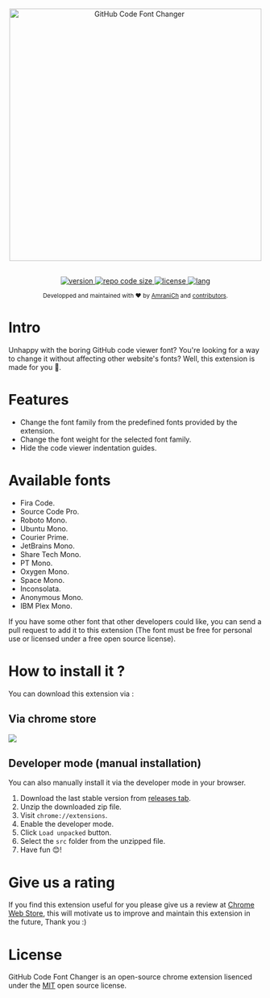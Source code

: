 <br>

<p align="center">
     <img src="https://i.ibb.co/brYBgZx/logo-wide.png" alt="GitHub Code Font Changer" width="500px" />
</p>

<p align="center">
    </br>
    <a href="https://chrome.google.com/webstore/detail/github-code-font-changer/jmbophfanmlfkloliildahlpnlbojhfi">
        <img alt="version" 
            src="https://img.shields.io/chrome-web-store/v/jmbophfanmlfkloliildahlpnlbojhfi?style=for-the-badge">
    </a>
    <a href="#">
        <img alt="repo code size"
            src="https://img.shields.io/github/languages/code-size/AmraniCh/github-code-font-changer?color=critical&style=for-the-badge">
    </a>
    <a href="https://github.com/AmraniCh/github-code-font-changer/blob/master/LICENSE">
        <img alt="license" 
            src="https://img.shields.io/github/license/AmraniCh/github-code-font-changer?style=for-the-badge" />
    </a>
    <a href="#">
        <img alt="lang" 
            src="https://img.shields.io/badge/lang-Pure%20JavaScript-yellow?style=for-the-badge" />
    </a>
    <br>
</p>

<p align="center">
  <sub>Developped and maintained with ❤️ by  <a href="https://github.com/AmraniCh">AmraniCh</a> and <a href="https://github.com/AmraniCh/github-code-font-changer/graphs/contributors">contributors</a>.</sub>
</p>

# Intro

Unhappy with the boring GitHub code viewer font? You're looking for a way to change it without affecting other website's fonts? Well, this extension is made for you :raised_hands:.

# Features

-   Change the font family from the predefined fonts provided by the extension.
-   Change the font weight for the selected font family.
-   Hide the code viewer indentation guides.

# Available fonts

-   Fira Code.
-   Source Code Pro.
-   Roboto Mono.
-   Ubuntu Mono.
-   Courier Prime.
-   JetBrains Mono.
-   Share Tech Mono.
-   PT Mono.
-   Oxygen Mono.
-   Space Mono.
-   Inconsolata.
-   Anonymous Mono.
-   IBM Plex Mono.

If you have some other font that other developers could like, you can send a pull request to add it to this extension (The font must be free for personal use or licensed under a free open source license).

# How to install it ?

You can download this extension via :

## Via chrome store

<a href="https://chrome.google.com/webstore/detail/github-code-font-changer/jmbophfanmlfkloliildahlpnlbojhfi"> <img src="https://storage.googleapis.com/web-dev-uploads/image/WlD8wC6g8khYWPJUsQceQkhXSlv1/iNEddTyWiMfLSwFD6qGq.png"/></a>

## Developer mode (manual installation)

You can also manually install it via the developer mode in your browser.

1. Download the last stable version from [releases tab](https://github.com/AmraniCh/github-code-font-changer/releases).
2. Unzip the downloaded zip file.
3. Visit `chrome://extensions`.
4. Enable the developer mode.
5. Click `Load unpacked` button.
6. Select the `src` folder from the unzipped file.
7. Have fun :blush:!

# Give us a rating

If you find this extension useful for you please give us a review at [Chrome Web Store](https://chrome.google.com/webstore/detail/github-code-font-changer/jmbophfanmlfkloliildahlpnlbojhfi), this will motivate us to improve and maintain this extension in the future, Thank you :)

# License

GitHub Code Font Changer is an open-source chrome extension lisenced under the [MIT](https://github.com/AmraniCh/github-code-font-changer/blob/master/LICENSE) open source license.